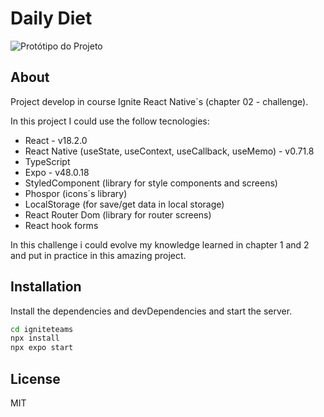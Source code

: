 # Daily Diet

![Protótipo do Projeto](./Capa.png "Daily Diet Project")

## About

Project develop in course Ignite React Native´s (chapter 02 - challenge).

In this project I could use the follow tecnologies:

 - React - v18.2.0
 - React Native (useState, useContext, useCallback, useMemo) - v0.71.8 
 - TypeScript
 - Expo - v48.0.18
 - StyledComponent (library for style components and screens)
 - Phospor (icons´s library)
 - LocalStorage (for save/get data in local storage)
 - React Router Dom (library for router screens)
 - React hook forms

In this challenge i could evolve my knowledge learned in chapter 1 and 2 and put in practice in this amazing project.

## Installation

Install the dependencies and devDependencies and start the server.

```sh
cd igniteteams
npx install
npx expo start

```

## License

MIT
